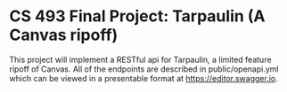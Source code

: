 # CS 493 Final Project: Tarpaulin (A Canvas ripoff)
This project will implement a RESTful api for Tarpaulin, a limited feature ripoff of Canvas. 
All of the endpoints are described in public/openapi.yml which can be viewed in 
a presentable format at https://editor.swagger.io. 